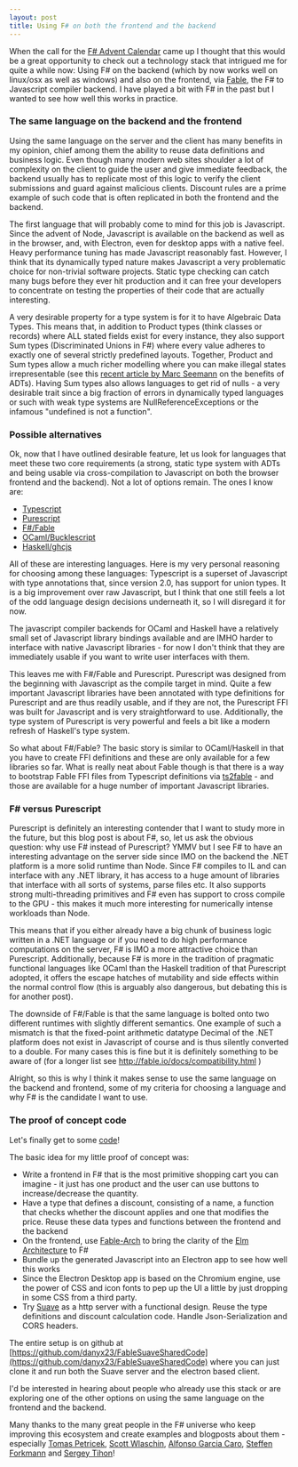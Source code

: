 ```yaml
---
layout: post
title: Using F# on both the frontend and the backend
---
```

When the call for the [F# Advent Calendar](https://sergeytihon.wordpress.com/tag/fsadvent/) came up I thought that this would be a great opportunity to check out a technology stack that intrigued me for quite a while now: Using F# on the backend (which by now works well on linux/osx as well as windows) and also on the frontend, via [Fable](http://fable.io/), the F# to Javascript compiler backend. I have played a bit with F# in the past but I wanted to see how well this works in practice.

### The same language on the backend and the frontend

Using the same language on the server and the client has many benefits in my opinion, chief among them the ability to reuse data definitions and business logic. Even though many modern web sites shoulder a lot of complexity on the client to guide the user and give immediate feedback, the backend usually has to replicate most of this logic to verify the client submissions and guard against malicious clients. Discount rules are a prime example of such code that is often replicated in both the frontend and the backend.

The first language that will probably come to mind for this job is Javascript. Since the advent of Node, Javascript is available on the backend as well as in the browser, and, with Electron, even for desktop apps with a native feel. Heavy performance tuning has made Javascript reasonably fast. However, I think that its dynamically typed nature makes Javascript a very problematic choice for non-trivial software projects. Static type checking can catch many bugs before they ever hit production and it can free your developers to concentrate on testing the properties of their code that are actually interesting.

A very desirable property for a type system is for it to have Algebraic Data Types. This means that, in addition to Product types (think classes or records) where ALL stated fields exist for every instance, they also support Sum types (Discriminated Unions in F#) where every value adheres to exactly one of several strictly predefined layouts. Together, Product and Sum types allow a much richer modelling where you can make illegal states irrepresentable (see this [recent article by Marc Seemann](http://blog.ploeh.dk/2016/11/28/easy-domain-modelling-with-types/) on the benefits of ADTs). Having Sum types also allows languages to get rid of nulls - a very desirable trait since a big fraction of errors in dynamically typed languages or such with weak type systems are NullReferenceExceptions or the infamous "undefined is not a function".

### Possible alternatives

Ok, now that I have outlined desirable feature, let us look for languages that meet these two core requirements (a strong, static type system with ADTs and being usable via cross-compilation to Javascript on both the browser frontend and the backend). Not a lot of options remain. The ones I know are:

* [Typescript](https://www.typescriptlang.org/)
* [Purescript](http://www.purescript.org/)
* [F#/Fable](http://fable.io/)
* [OCaml/Bucklescript](http://bloomberg.github.io/bucklescript/)
* [Haskell/ghcjs](https://github.com/ghcjs/ghcjs)

All of these are interesting languages. Here is my very personal reasoning for choosing among these languages: Typescript is a superset of Javascript with type annotations that, since version 2.0, has support for union types. It is a big improvement over raw Javascript, but I think that one still feels a lot of the odd language design decisions underneath it, so I will disregard it for now.

The javascript compiler backends for OCaml and Haskell have a relatively small set of Javascript library bindings available and are IMHO harder to interface with native Javascript libraries - for now I don't think that they are immediately usable if you want to write user interfaces with them.

This leaves me with F#/Fable and Purescript. Purescript was designed from the beginning with Javascript as the compile target in mind. Quite a few important Javascript libraries have been annotated with type definitions for Purescript and are thus readily usable, and if they are not, the Purescript FFI was built for Javascript and is very straightforward to use. Additionally, the type system of Purescript is very powerful and feels a bit like a modern refresh of Haskell's type system.

So what about F#/Fable? The basic story is similar to OCaml/Haskell in that you have to create FFI definitions and these are only available for a few libraries so far. What is really neat about Fable though is that there is a way to bootstrap Fable FFI files from Typescript definitions via [ts2fable](https://www.npmjs.com/package/ts2fable) - and those are available for a huge number of important Javascript libraries.

### F# versus Purescript

Purescript is definitely an interesting contender that I want to study more in the future, but this blog post is about F#, so, let us ask the obvious question: why use F# instead of Purescript? YMMV but I see F# to have an interesting advantage on the server side since IMO on the backend the .NET platform is a more solid runtime than Node. Since F# compiles to IL and can interface with any .NET library, it has access to a huge amount of libraries that interface with all sorts of systems, parse files etc. It also supports strong multi-threading primitives and F# even has support to cross compile to the GPU - this makes it much more interesting for numerically intense workloads than Node.

This means that if you either already have a big chunk of business logic written in a .NET language or if you need to do high performance computations on the server, F# is IMO a more attractive choice than Purescript. Additionally, because F# is more in the tradition of pragmatic functional languages like OCaml than the Haskell tradition of that Purescript adopted, it offers the escape hatches of mutability and side effects within the normal control flow (this is arguably also dangerous, but debating this is for another post).

The downside of F#/Fable is that the same language is bolted onto two different runtimes with slightly different semantics. One example of such a mismatch is that the fixed-point arithmetic datatype Decimal of the .NET platform does not exist in Javascript of course and is thus silently converted to a double. For many cases this is fine but it is definitely something to be aware of (for a longer list see http://fable.io/docs/compatibility.html )

Alright, so this is why I think it makes sense to use the same language on the backend and frontend, some of my criteria for choosing a language and why F# is the candidate I want to use.

### The proof of concept code

Let's finally get to some [code](https://github.com/danyx23/FableSuaveSharedCode)!

The basic idea for my little proof of concept was:

* Write a frontend in F# that is the most primitive shopping cart you can imagine - it just has one product and the user can use buttons to increase/decrease the quantity.
* Have a type that defines a discount, consisting of a name, a function that checks whether the discount applies and one that modifies the price. Reuse these data types and functions between the frontend and the backend
* On the frontend, use [Fable-Arch](https://github.com/fable-compiler/fable-arch) to bring the clarity of the [Elm Architecture](https://guide.elm-lang.org/architecture/) to F#
* Bundle up the generated Javascript into an Electron app to see how well this works
* Since the Electron Desktop app is based on the Chromium engine, use the power of CSS and icon fonts to pep up the UI a little by just dropping in some CSS from a third party.
* Try [Suave](http://suave.io) as a http server with a functional design. Reuse the type definitions and discount calculation code. Handle Json-Serialization and CORS headers.

The entire setup is on github at [https://github.com/danyx23/FableSuaveSharedCode](https://github.com/danyx23/FableSuaveSharedCode) where you can just clone it and run both the Suave server and the electron based client.

I'd be interested in hearing about people who already use this stack or are exploring one of the other options on using the same language on the frontend and the backend.

Many thanks to the many great people in the F# universe who keep improving this ecosystem and create examples and blogposts about them - especially [Tomas Petricek](https://github.com/tpetricek), [Scott Wlaschin](https://fsharpforfunandprofit.com/), [Alfonso Garcia Caro](https://github.com/alfonsogarciacaro), [Steffen Forkmann](https://github.com/forki) and [Sergey Tihon](https://sergeytihon.wordpress.com/)!
